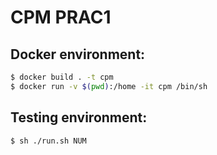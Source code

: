 # CPM PRAC1

## Docker environment:
```sh
$ docker build . -t cpm
$ docker run -v $(pwd):/home -it cpm /bin/sh
```

## Testing environment:
```sh
$ sh ./run.sh NUM
```
